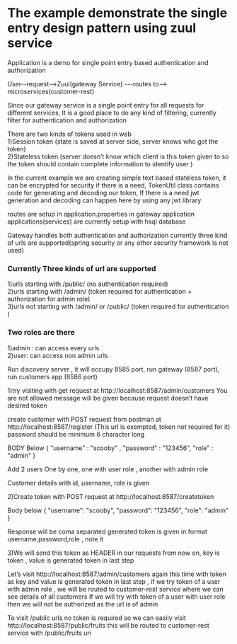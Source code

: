 # The example demonstrate the single entry design pattern using zuul service


Application is a demo for single point entry based authentication and authorization


User--request-->Zuul(gateway Service) ---routes to--> microservices(customer-rest) 

Since our gateway service is a single point entry for all requests for different services, It is a good place to do any kind of filtering, currently filter for authentication and authorization  

There are two kinds of tokens used in web    
1)Session token (state is saved at server side, server knows who got the token)   
2)Stateless token (server doesn’t know which client is this token given to so the token should contain complete information to identify user )   

In the current example we are creating simple text based stateless token, it can be encrypted for security if there is a need, TokenUtil class contains code for generating and decoding our token, If there is a need jwt generation and decoding can happen here by using any jwt library  


routes are setup in application.properties in gateway application
applications(services) are currently setup with hsql database

Gateway handles both authentication and authorization currently three kind of urls are supported(spring security or any other security framework is not used)

### Currently Three kinds of url are supported
1)urls starting with /public/ (no authentication required)  
2)urls starting with /admin/  (token required for authentication + authorization for admin role)  
3)urls not starting with /admin/ or /public/ (token required for authentication )  

### Two roles are there
1)admin : can access every urls   
2)user: can access non admin urls  

Run discovery server , it will occupy 8585 port, run gateway (8587 port), run customers app (8586 port)

1)try visiting with get request at http://localhost:8587/admin/customers 
You are not allowed message will be given because request doesn’t have desired token

create customer with POST request from postman at  http://localhost:8587/register (This url is exempted, token not required for it)
password should be minimum 6 character long

BODY Below
{
	"username" : "scooby" ,
	"password" : "123456",
        "role" : "admin"
} 

Add 2 users One by one, one with user role , another with admin role

Customer details with id, username, role is given 

2)Create token with POST request at  http://localhost:8587/createtoken
 
Body below
{
	"username": "scooby",
	"password": "123456",
	"role": "admin"
}

Response will be coma separated generated token is given in format username,password,role , note it

3)We will send this token as HEADER in our requests from now on, key is token , value is generated token in last step
 
Let’s visit http://localhost:8587/admin/customers again this time with token as key and  value is generated token in last step , if we try token of a user with admin role , we will be routed to customer-rest service where we can see details of all customers 
If we will try with token of a user with user role then we will not be authorized as the url is of admin 

To visit /public urls no token is required so we can easily visit http://localhost:8587/public/fruits this will be routed to customer-rest service with /public/fruits uri 





